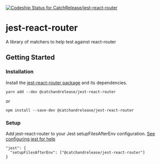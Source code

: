 [![Codeship Status for
CatchRelease/jest-react-router](https://app.codeship.com/projects/9311fdd0-23f5-0137-3ac5-76dc1c8ac71f/status?branch=master)](https://app.codeship.com/projects/330026)

# jest-react-router

A library of matchers to help test against react-router


## Getting Started

### Installation

Install the [jest-react-router
package](https://www.npmjs.com/package/@catchandrelease/jest-react-router) and its dependencies.

```
yarn add --dev @catchandrelease/jest-react-router
```

or

```
npm install --save-dev @catchandrelease/jest-react-router
```

### Setup
Add jest-react-router to your Jest setupFilesAfterEnv configuration.
[See configuring jest for
help](https://jestjs.io/docs/en/configuration.html#setupfilesafterenv-array)

```
"jest": {
  "setupFilesAfterEnv": ["@catchandrelease/jest-react-router"]
}
```
